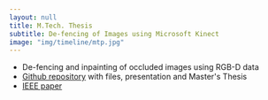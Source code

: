 ```yaml
---
layout: null
title: M.Tech. Thesis
subtitle: De-fencing of Images using Microsoft Kinect
image: "img/timeline/mtp.jpg"
---
```

* De-fencing and inpainting of occluded images using RGB-D data
* [Github repository](https://github.com/voletiv/MTP_inPainting "voletiv's Master's Thesis") with  files, presentation and Master's Thesis
* [IEEE paper](http://ieeexplore.ieee.org/document/7050696/ "A multimodal approach for image de-fencing and depth inpainting")
